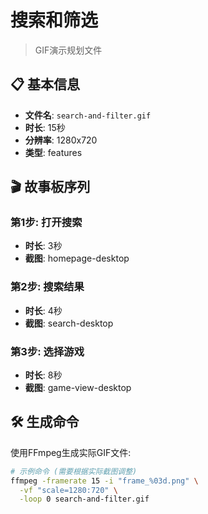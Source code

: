 # 搜索和筛选

> GIF演示规划文件

## 📋 基本信息

- **文件名**: `search-and-filter.gif`
- **时长**: 15秒
- **分辨率**: 1280x720
- **类型**: features

## 🎬 故事板序列

### 第1步: 打开搜索
- **时长**: 3秒
- **截图**: homepage-desktop

### 第2步: 搜索结果
- **时长**: 4秒
- **截图**: search-desktop

### 第3步: 选择游戏
- **时长**: 8秒
- **截图**: game-view-desktop

## 🛠️ 生成命令

使用FFmpeg生成实际GIF文件:
```bash
# 示例命令 (需要根据实际截图调整)
ffmpeg -framerate 15 -i "frame_%03d.png" \
  -vf "scale=1280:720" \
  -loop 0 search-and-filter.gif
```

